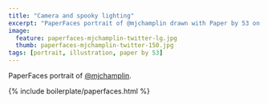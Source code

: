 ```yaml
---
title: "Camera and spooky lighting"
excerpt: "PaperFaces portrait of @mjchamplin drawn with Paper by 53 on an iPad."
image: 
  feature: paperfaces-mjchamplin-twitter-lg.jpg
  thumb: paperfaces-mjchamplin-twitter-150.jpg
tags: [portrait, illustration, paper by 53]
---
```


PaperFaces portrait of [@mjchamplin](http://twitter.com/mjchamplin).

{% include boilerplate/paperfaces.html %}
